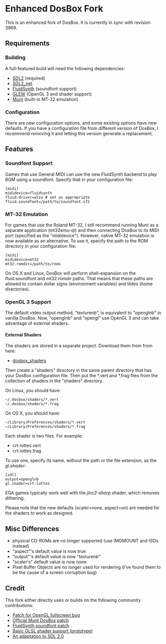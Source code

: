 # Enhanced DosBox Fork

This is an enhanced fork of DosBox. It is currently in sync with revision 3969.

## Requirements 

### Building

A full-featured build will need the following dependencies:

* [SDL2](http://libsdl.org/download-2.0.php) (required)
* [SDL2\_net](https://www.libsdl.org/projects/SDL_net/)
* [FluidSynth](http://www.fluidsynth.org/) (soundfont support)
* [GLEW](http://glew.sourceforge.net/) (OpenGL 3 and shader support)
* [Munt](http://munt.sourceforge.net/) (built-in MT-32 emulation)

### Configuration

There are new configuration options, and some existing options have new defaults.
If you have a configuration file from different version of DosBox, I
recommend removing it and letting this version generate a replacement.

## Features

### Soundfont Support
	
Games that use General MIDI can use the new FluidSynth backend to
play BGM using a soundfont. Specify that in your configuration file:
	
	[midi]
	mididevice=fluidsynth
	fluid.driver=alsa # set as appropriate
	fluid.soundfont=/path/to/soundfont.sf2

### MT-32 Emulation

For games that use the Roland MT-32, I still recommend running Munt as
a separate application (mt32emu-qt) and then connecting DosBox to its MIDI
port (specified as the "mididevice").  However, native MT-32 emulation is
now available as an alternative. To use it, specify the path to the ROM
directory in your configuration file:

	[midi]
	mididevice=mt32
	mt32.romdir=/path/to/roms

On OS X and Linux, DosBox will perform shell-expansion on the fluid.soundfont and
mt32.romdir paths. That means that these paths are allowed to contain dollar signs
(environment variables) and tildes (home directories).

### OpenGL 3 Support

The default video output method, "texturenb", is equivalent to "openglnb" in
vanilla DosBox. Now, "openglnb" and "opengl" use OpenGL 3 and can take advantage
of external shaders.

#### External Shaders

The shaders are stored in a separate project. Download them from from here:

* [dosbox\_shaders](https://github.com/duganchen/dosbox_shaders)

Then create a "shaders" directory in the same parent directory that has your
DosBox configuration file.  Then put the *.vert and *.frag files from the
collection of shaders in the "shaders" directory.

On Linux, you should have:

	~/.dosbox/shaders/*.vert
	~/.dosbox/shaders/*.frag

On OS X, you should have:

	~/Library/Preferences/shaders/*.vert
	~/Library/Preferences/shaders/*.frag

Each shader is two files. For example:

* crt-lottes.vert
* crt-lottes.frag

To use one, specify its name, without the path or the file extension, as the *gl.shader*:

	[sdl]
	output=openglnb
	gl.shader=crt-lottes

EGA games typically work well with the *jinc2-sharp* shader, which removes dithering.

Please note that the new defaults (scaler=none, aspect=on) are needed for the
shaders to work as designed.

## Misc Differences

* physical CD-ROMs are no longer supported (use IMGMOUNT and ISOs instead)
* "aspect"'s default value is now true
* "output"'s default value is now "texturenb"
* "scaler's" default value is now none
* Pixel Buffer Objects are no longer used for rendering (I've found them to be the cause of a screen corruption bug)

## Credit

This fork either directly uses or builds on the following community contributions:

* [Patch for OpenGL fullscreen bug](http://www.vogons.org/viewtopic.php?f=32&t=27487&start=20#p276738)
* [Official Munt DosBox patch](https://github.com/munt/munt/blob/master/DOSBox-mt32-patch/dosbox-SVN-r3892-mt32-patch.diff)
* [FluidSynth soundfont patch](http://www.vogons.org/viewtopic.php?f=32&t=27831&start=20#p385413)
* [Basic GLSL shader support (prototype)](http://www.vogons.org/viewtopic.php?f=41&t=36342&start=20#p319636)
* [An adaptation to SDL 2.0](http://www.vogons.org/viewtopic.php?f=32&t=34770&start=40#p433097)
